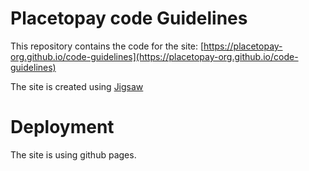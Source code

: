 # Placetopay code Guidelines

This repository contains the code for the site: [https://placetopay-org.github.io/code-guidelines](https://placetopay-org.github.io/code-guidelines) 

The site is created using [Jigsaw](https://jigsaw.tighten.co/)

# Deployment

The site is using github pages.


